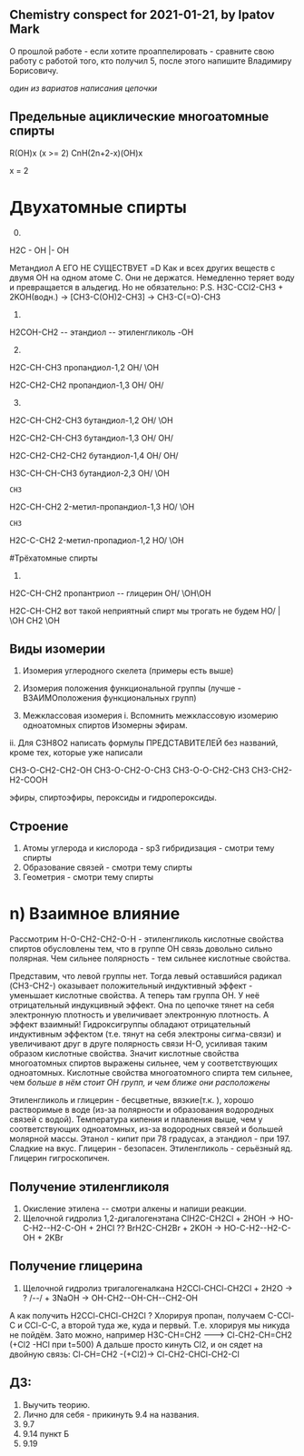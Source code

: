 ## Chemistry conspect for 2021-01-21, by Ipatov Mark

О прошлой работе - если хотите проаппелировать - сравните свою работу с работой того, кто получил 5, после этого напишите Владимиру Борисовичу.

*один из вариатов написания цепочки*

## Предельные ациклические многоатомные спирты

R(OH)x (x >= 2)
CnH(2n+2-x)(OH)x

x = 2
# Двухатомные спирты
0)

H2C - OH
 |- OH

Метандиол
А ЕГО НЕ СУЩЕСТВУЕТ =D
Как и всех других веществ с двумя OH на одном атоме C. Они не держатся. 
Немедленно теряет воду и превращается в альдегид. Но не обязательно:
P.S.
H3C-CCl2-CH3 + 2KOH(водн.) -> [CH3-C(OH)2-CH3] -> CH3-C(=O)-CH3
 
1)

H2COH-CH2	-- этандиол -- этиленгликоль
      \-OH

2)

H2C-CH-CH3	пропандиол-1,2
OH/  \OH

H2C-CH2-CH2	пропандиол-1,3
OH/   OH/

3)
H2C-CH-CH2-CH3	бутандиол-1,2
OH/ \OH

H2C-CH2-CH-CH3	бутандиол-1,3
OH/  OH/

H2C-CH2-CH2-CH2 бутандиол-1,4
OH/       OH/

H3C-CH-CH-CH3	бутандиол-2,3
  OH/  \OH

    CH3
H2C-CH-CH2	2-метил-пропандиол-1,3
HO/    \OH

    CH3
H2C-C-CH2	2-метил-пропадиол-1,2
HO/ \OH


#Трёхатомные спирты

1) 
H2C-CH-CH2	пропантриол -- глицерин
OH/ \OH\OH

H2C-CH-CH2	вот такой неприятный спирт мы трогать не будем
HO/ |  \OH
    CH2
    \OH


## Виды изомерии
1) Изомерия углеродного скелета
(примеры есть выше)

2) Изомерия положения функциональной группы (лучше - ВЗАИМОположения функциональных групп)

3) Межклассовая изомерия
i. Вспомнить межклассовую изомерию одноатомных спиртов
Изомерны эфирам.

ii. Для C3H8O2 написать формулы ПРЕДСТАВИТЕЛЕЙ без названий, кроме тех, которые уже написали

CH3-O-CH2-CH2-OH
CH3-O-CH2-O-CH3
CH3-O-O-CH2-CH3
CH3-CH2-H2-COOH

эфиры, спиртоэфиры, пероксиды и гидропероксиды.

## Строение
1) Атомы углерода и кислорода - sp3 гибридизация - смотри тему спирты
2) Образование связей - смотри тему спирты
3) Геометрия - смотри тему спирты

# n) Взаимное влияние
Рассмотрим 
H-O-CH2-CH2-O-H		- этиленгликоль
кислотные свойства спиртов обусловлены тем, что в группе OH связь довольно сильно полярная. Чем сильнее полярность - тем сильнее кислотные свойства.

Представим, что левой группы нет. Тогда левый оставшийся радикал (CH3-CH2-) оказывает положительный индуктивный эффект - уменьшает кислотные свойства.
А теперь там группа OH. У неё отрицательный индукцивный эффект. Она по цепочке тянет на себя электронную плотность и увеличивает электронную плотность. А эффект взаимный! 
Гидроксигруппы обладают отрицательный индуктивным эффектом (т.е. тянут на себя электроны сигма-связи) и увеличивают друг в друге полярность связи H-O, усиливая таким образом кислотные свойства.
Значит кислотные свойства многоатомных спиртов выражены сильнее, чем у соответствующих одноатомных.
Кислотные свойства многоатомного спирта тем сильнее, чем _больше в нём стоит OH групп, и чем ближе они расположены_ 

Этиленгликоль и глицерин - бесцветные, вязкие(т.к. ), хорошо растворимые в воде (из-за полярности и образования водородных связей с водой). 
Температура кипения и плавления выше, чем у соответствующих одноатомных, из-за водородных связей и большей молярной массы. Этанол - кипит при 78 градусах, а этандиол - при 197.
Сладкие на вкус.
Глицерин - безопасен. Этиленгликоль - серьёзный яд.
Глицерин гигроскопичен.

## Получение этиленгликоля
1. Окисление этилена -- смотри алкены и напиши реакции.
2. Щелочной гидролиз 1,2-дигалогенэтана
ClH2C-CH2Cl + 2HOH -> HO-C-H2--H2-C-OH + 2HCl ??
BrH2C-CH2Br + 2KOH -> HO-C-H2--H2-C-OH + 2KBr

## Получение глицерина
1. Щелочной гидролиз тригалогеналкана
H2CCl-CHCl-CH2Cl + 2H2O  -> ?
/--/		 + 3NaOH -> OH-CH2--OH-CH--CH2-OH

А как получить H2CCl-CHCl-CH2Cl ?
Хлорируя пропан, получаем
C-CCl-C и CCl-C-C, а второй туда же, куда и первый. Т.е. хлорируя мы никуда не пойдём.
Зато можно, например
H3C-CH=CH2 ---> Cl-CH2-CH=CH2 (+Cl2 -HCl при t=500)
А дальше просто кинуть Cl2, и он сядет на двойную связь:
Cl-CH=CH2 -(+Cl2)-> Cl-CH2-CHCl-CH2-Cl

## ДЗ:
1. Выучить теорию. 
2. Лично для себя - прикинуть 9.4 на названия.
3. 9.7 
4. 9.14 пункт Б
5. 9.19
